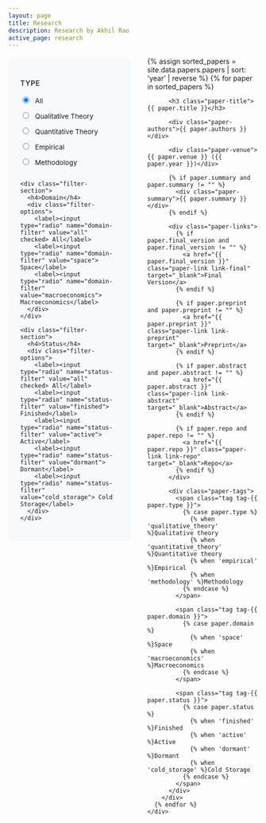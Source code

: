 ```yaml
---
layout: page
title: Research
description: Research by Akhil Rao
active_page: research
---
```


<style>
/* Research page specific styles */
.research-container {
  display: flex;
  gap: 2rem;
  margin-top: 1rem;
}

.filters-sidebar {
  flex: 0 0 200px;
  background: #f8f9fa;
  padding: 1.5rem;
  border-radius: 8px;
  height: fit-content;
  position: sticky;
  top: 2rem;
}

.papers-content {
  flex: 1;
}

.filter-section {
  margin-bottom: 1.5rem;
}

.filter-section h4 {
  margin-bottom: 0.75rem;
  color: #333;
  font-size: 0.9rem;
  font-weight: 600;
  text-transform: uppercase;
  letter-spacing: 0.5px;
}

.filter-options {
  display: flex;
  flex-direction: column;
  gap: 0.25rem;
}

.filter-options input[type="radio"] {
  margin-right: 0.5rem;
}

.filter-options label {
  font-size: 0.85rem;
  cursor: pointer;
  padding: 0.25rem 0;
}

.paper-item {
  margin-bottom: 2.5rem;
  padding-bottom: 1.5rem;
  border-bottom: 1px solid #eee;
}

.paper-item:last-child {
  border-bottom: none;
}

.paper-title {
  font-size: 1.1rem;
  font-weight: 600;
  color: darkslateblue;
  margin-bottom: 0.5rem;
  line-height: 1.3;
}

.paper-authors {
  color: #666;
  margin-bottom: 0.25rem;
}

.paper-venue {
  font-style: italic;
  color: #777;
  margin-bottom: 1rem;
}

.paper-summary {
  color: #555;
  line-height: 1.5;
  margin-bottom: 1rem;
}

.paper-links {
  margin-bottom: 0.75rem;
}

.paper-link {
  display: inline-block;
  padding: 0.4rem 0.8rem;
  margin-right: 0.5rem;
  margin-bottom: 0.5rem;
  text-decoration: none;
  border-radius: 4px;
  font-size: 0.85rem;
  font-weight: 500;
  transition: all 0.2s ease;
}

.paper-link:hover {
  text-decoration: none;
  transform: translateY(-1px);
  box-shadow: 0 2px 4px rgba(0,0,0,0.1);
}

/* Link type specific colors */
.link-final {
  background-color: #28a745;
  color: white;
}

.link-final:hover {
  background-color: #218838;
  color: white;
}

.link-preprint {
  background-color: #007bff;
  color: white;
}

.link-preprint:hover {
  background-color: #0056b3;
  color: white;
}

.link-abstract {
  background-color: #6f42c1;
  color: white;
}

.link-abstract:hover {
  background-color: #5a32a3;
  color: white;
}

.link-repo {
  background-color: #fd7e14;
  color: white;
}

.link-repo:hover {
  background-color: #e8690b;
  color: white;
}

.paper-tags {
  display: flex;
  flex-wrap: wrap;
  gap: 0.5rem;
}

.tag {
  padding: 0.25rem 0.6rem;
  border-radius: 12px;
  font-size: 0.75rem;
  font-weight: 500;
}

/* Type tags */
.tag-qualitative_theory { background-color: #e8f4fd; color: #0277bd; }
.tag-quantitative_theory { background-color: #f3e5f5; color: #7b1fa2; }
.tag-empirical { background-color: #e8f5e8; color: #388e3c; }
.tag-methodology { background-color: #fff8e1; color: #f57c00; }

/* Domain tags */
.tag-space { background-color: #e8f5e8; color: #388e3c; }
.tag-macroeconomics { background-color: #e8f4fd; color: #0277bd; }

/* Status tags */
.tag-finished { background-color: #ffebee; color: #d32f2f; }
.tag-active { background-color: #f3e5f5; color: #7b1fa2; }
.tag-dormant { background-color: #f5f5f5; color: #616161; }
.tag-cold_storage { background-color: #eceff1; color: #455a64; }

/* Responsive design */
@media (max-width: 768px) {
  .research-container {
    flex-direction: column;
    gap: 1rem;
  }
  
  .filters-sidebar {
    flex: none;
    position: static;
    order: -1;
  }
  
  .filter-options {
    flex-direction: row;
    flex-wrap: wrap;
    gap: 1rem;
  }
}

/* Filter functionality */
.paper-item {
  display: block;
}

.paper-item.hidden {
  display: none;
}

/* Show all papers by default */
input[type="radio"]:checked[value="all"] ~ .papers-list .paper-item,
input[type="radio"]:not(:checked) ~ .papers-list .paper-item {
  display: block;
}

/* Type filters */
input[type="radio"]:checked[value="qualitative_theory"] ~ .papers-list .paper-item:not([data-type="qualitative_theory"]),
input[type="radio"]:checked[value="quantitative_theory"] ~ .papers-list .paper-item:not([data-type="quantitative_theory"]),
input[type="radio"]:checked[value="empirical"] ~ .papers-list .paper-item:not([data-type="empirical"]),
input[type="radio"]:checked[value="methodology"] ~ .papers-list .paper-item:not([data-type="methodology"]) {
  display: none;
}

/* Domain filters */
input[type="radio"]:checked[value="space"] ~ .papers-list .paper-item:not([data-domain="space"]),
input[type="radio"]:checked[value="macroeconomics"] ~ .papers-list .paper-item:not([data-domain="macroeconomics"]) {
  display: none;
}

/* Status filters */
input[type="radio"]:checked[value="finished"] ~ .papers-list .paper-item:not([data-status="finished"]),
input[type="radio"]:checked[value="active"] ~ .papers-list .paper-item:not([data-status="active"]),
input[type="radio"]:checked[value="dormant"] ~ .papers-list .paper-item:not([data-status="dormant"]),
input[type="radio"]:checked[value="cold_storage"] ~ .papers-list .paper-item:not([data-status="cold_storage"]) {
  display: none;
}

/* Combined filters - hide if any filter doesn't match */
.paper-item:not([data-type]) { display: none; }
.paper-item:not([data-domain]) { display: none; }
.paper-item:not([data-status]) { display: none; }

/* Reset show all when all filters are set to 'all' */
input[name="type-filter"][value="all"]:checked ~ input[name="domain-filter"][value="all"]:checked ~ input[name="status-filter"][value="all"]:checked ~ .papers-list .paper-item {
  display: block;
}
</style>

<div class="research-container">
  <div class="filters-sidebar">
    <div class="filter-section">
      <h4>Type</h4>
      <div class="filter-options">
        <label><input type="radio" name="type-filter" value="all" checked> All</label>
        <label><input type="radio" name="type-filter" value="qualitative_theory"> Qualitative Theory</label>
        <label><input type="radio" name="type-filter" value="quantitative_theory"> Quantitative Theory</label>
        <label><input type="radio" name="type-filter" value="empirical"> Empirical</label>
        <label><input type="radio" name="type-filter" value="methodology"> Methodology</label>
      </div>
    </div>

    <div class="filter-section">
      <h4>Domain</h4>
      <div class="filter-options">
        <label><input type="radio" name="domain-filter" value="all" checked> All</label>
        <label><input type="radio" name="domain-filter" value="space"> Space</label>
        <label><input type="radio" name="domain-filter" value="macroeconomics"> Macroeconomics</label>
      </div>
    </div>

    <div class="filter-section">
      <h4>Status</h4>
      <div class="filter-options">
        <label><input type="radio" name="status-filter" value="all" checked> All</label>
        <label><input type="radio" name="status-filter" value="finished"> Finished</label>
        <label><input type="radio" name="status-filter" value="active"> Active</label>
        <label><input type="radio" name="status-filter" value="dormant"> Dormant</label>
        <label><input type="radio" name="status-filter" value="cold_storage"> Cold Storage</label>
      </div>
    </div>
  </div>

  <div class="papers-content">
    <div class="papers-list">
      {% assign sorted_papers = site.data.papers.papers | sort: 'year' | reverse %}
      {% for paper in sorted_papers %}
        <div class="paper-item" 
             data-type="{{ paper.type }}" 
             data-domain="{{ paper.domain }}" 
             data-status="{{ paper.status }}">
          
          <h3 class="paper-title">{{ paper.title }}</h3>
          
          <div class="paper-authors">{{ paper.authors }}</div>
          
          <div class="paper-venue">{{ paper.venue }} ({{ paper.year }})</div>
          
          {% if paper.summary and paper.summary != "" %}
            <div class="paper-summary">{{ paper.summary }}</div>
          {% endif %}
          
          <div class="paper-links">
            {% if paper.final_version and paper.final_version != "" %}
              <a href="{{ paper.final_version }}" class="paper-link link-final" target="_blank">Final Version</a>
            {% endif %}
            
            {% if paper.preprint and paper.preprint != "" %}
              <a href="{{ paper.preprint }}" class="paper-link link-preprint" target="_blank">Preprint</a>
            {% endif %}
            
            {% if paper.abstract and paper.abstract != "" %}
              <a href="{{ paper.abstract }}" class="paper-link link-abstract" target="_blank">Abstract</a>
            {% endif %}
            
            {% if paper.repo and paper.repo != "" %}
              <a href="{{ paper.repo }}" class="paper-link link-repo" target="_blank">Repo</a>
            {% endif %}
          </div>
          
          <div class="paper-tags">
            <span class="tag tag-{{ paper.type }}">
              {% case paper.type %}
                {% when 'qualitative_theory' %}Qualitative theory
                {% when 'quantitative_theory' %}Quantitative theory
                {% when 'empirical' %}Empirical
                {% when 'methodology' %}Methodology
              {% endcase %}
            </span>
            
            <span class="tag tag-{{ paper.domain }}">
              {% case paper.domain %}
                {% when 'space' %}Space
                {% when 'macroeconomics' %}Macroeconomics
              {% endcase %}
            </span>
            
            <span class="tag tag-{{ paper.status }}">
              {% case paper.status %}
                {% when 'finished' %}Finished
                {% when 'active' %}Active
                {% when 'dormant' %}Dormant
                {% when 'cold_storage' %}Cold Storage
              {% endcase %}
            </span>
          </div>
        </div>
      {% endfor %}
    </div>
  </div>
</div>

<script>
document.addEventListener('DOMContentLoaded', function() {
  const typeFilters = document.querySelectorAll('input[name="type-filter"]');
  const domainFilters = document.querySelectorAll('input[name="domain-filter"]');
  const statusFilters = document.querySelectorAll('input[name="status-filter"]');
  const papers = document.querySelectorAll('.paper-item');
  
  function filterPapers() {
    const selectedType = document.querySelector('input[name="type-filter"]:checked').value;
    const selectedDomain = document.querySelector('input[name="domain-filter"]:checked').value;
    const selectedStatus = document.querySelector('input[name="status-filter"]:checked').value;
    
    papers.forEach(paper => {
      const paperType = paper.getAttribute('data-type');
      const paperDomain = paper.getAttribute('data-domain');
      const paperStatus = paper.getAttribute('data-status');
      
      const typeMatch = selectedType === 'all' || paperType === selectedType;
      const domainMatch = selectedDomain === 'all' || paperDomain === selectedDomain;
      const statusMatch = selectedStatus === 'all' || paperStatus === selectedStatus;
      
      if (typeMatch && domainMatch && statusMatch) {
        paper.style.display = 'block';
      } else {
        paper.style.display = 'none';
      }
    });
  }
  
  // Add event listeners to all filters
  [...typeFilters, ...domainFilters, ...statusFilters].forEach(filter => {
    filter.addEventListener('change', filterPapers);
  });
});
</script>
